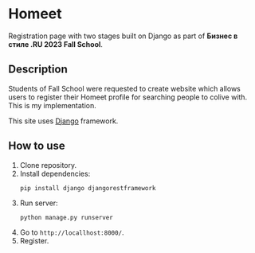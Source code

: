 # Homeet

Registration page with two stages built on Django as part of **Бизнес в стиле .RU 2023 Fall School**.

## Description

Students of Fall School were requested to create website which allows users to register their Homeet profile for searching people to colive with. This is my implementation.

This site uses [Django](https://https://www.djangoproject.com/) framework.

## How to use

1. Clone repository.
2. Install dependencies:
   ```
   pip install django djangorestframework
   ```
3. Run server:
   ```
   python manage.py runserver
   ```
4. Go to `http://locallhost:8000/`.
5. Register.
